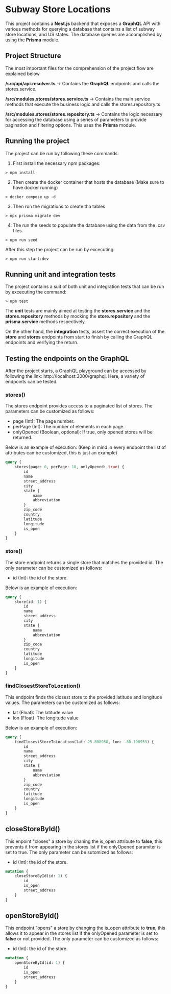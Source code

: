 # Subway Store Locations

This project contains a **Nest.js** backend that exposes a **GraphQL** API with various methods for querying a database that contains a list of subway store locations, and US states. The database queries are accomplished by using the **Prisma** module.

## Project Structure

The most important files for the comprehension of the project flow are explained below

**/src/api/api.resolver.ts**
-> Contains the **GraphQL** endpoints and calls the stores.service.

**/src/modules.stores/stores.service.ts**
-> Contains the main service methods that execute the business logic and calls the stores.repository.ts

**/src/modules.stores/stores.repository.ts**
-> Contains the logic necessary for accessing the database using a series of parameters to provide pagination and filtering options. This uses the **Prisma** module.

## Running the project

The project can be run by following these commands:

1. First install the necessary npm packages:

```
> npm install
```

2. Then create the docker container that hosts the database (Make sure to have docker running)

```
> docker compose up -d
```

3. Then run the migrations to create tha tables

```
> npx prisma migrate dev
```

4. The run the seeds to populate the database using the data from the .csv files.

```
> npm run seed
```

After this step the project can be run by excecuting:

```
> npm run start:dev
```

## Running unit and integration tests

The project contains a suit of both unit and integration tests that can be run by excecuting the command:

```
> npm test
```

The **unit** tests are mainly aimed at testing the **stores.service** and the **stores.repository** methods by mocking the **store.repository** and the **prisma.service** methods respectively.

On the other hand, the **integration** tests, assert the correct execution of the **store** and **stores** endpoints from start to finish by calling the GraphQL endpoints and verifying the return.

## Testing the endpoints on the GraphQL

After the project starts, a GraphQL playground can be accessed by following the link: http://localhost:3000/graphql. Here, a variety of endpoints can be tested.

### stores()

The stores endpoint provides access to a paginated list of stores. The parameters can be customized as follows:

-   page (Int): The page number.
-   perPage (Int): The number of elements in each page.
-   onlyOpened (Boolean, optional): If true, only opened stores will be returned.

Below is an example of execution:
(Keep in mind in every endpoint the list of attributes can be customized, this is just an example)

```graphql
query {
	stores(page: 0, perPage: 10, onlyOpened: true) {
		id
		name
		street_address
		city
		state {
			name
			abbreviation
		}
		zip_code
		country
		latitude
		longitude
		is_open
	}
}
```

### store()

The store endpoint returns a single store that matches the provided id. The only parameter can be customized as follows:

-   id (Int): the id of the store.

Below is an example of execution:

```graphql
query {
	store(id: 1) {
		id
		name
		street_address
		city
		state {
			name
			abbreviation
		}
		zip_code
		country
		latitude
		longitude
		is_open
	}
}
```

### findClosestStoreToLocation()

This endpoint finds the closest store to the provided latitude and longitude values. The parameters can be customized as follows:

-   lat (Float): The latitude value
-   lon (Float): The longitude value

Below is an example of execution:

```graphql
query {
	findClosestStoreToLocation(lat: 25.808958, lon: -80.196953) {
		id
		name
		street_address
		city
		state {
			name
			abbreviation
		}
		zip_code
		country
		latitude
		longitude
		is_open
	}
}
```

## closeStoreById()

This enpoint "closes" a store by chaning the is_open attribute to **false**, this prevents it from appearing in the stores list if the onlyOpened paramiter is set to true. The only parameter can be sutomized as follows:

-   id (Int): the id of the store.

```graphql
mutation {
	closeStoreById(id: 1) {
		id
		is_open
		street_address
	}
}
```

## openStoreById()

This endpoint "opens" a store by changing the is_open attribute to **true**, this allows it to appear in the stores list if the onlyOpened parameter is set to **false** or not provided. The only parameter can be customized as follows:

-   id (Int): the id of the store.

```graphql
mutation {
	openStoreById(id: 1) {
		id
		is_open
		street_address
	}
}
```
